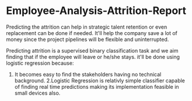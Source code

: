 # Employee-Analysis-Attrition-Report

Predicting the attrition can help in strategic talent retention or even replacement can be done if needed. It'll help the company save a lot of money since the project pipelines will be flexible and uninterrupted.

Predicting attrition is a supervised binary classification task and we aim  finding that if the employee will leave or he/she stays. it'll be done using logistic regression because:

1. It becomes easy to find the stakeholders having no technical background.
2.Logistic Regression is relativly simple classifier capable of finding real time predictions making its implementation feasible in small devices also.
